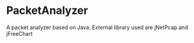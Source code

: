 PacketAnalyzer
==============

A packet analyzer based on Java. External library used are jNetPcap and jFreeChart
